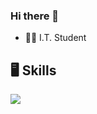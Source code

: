 ### Hi there 👋

- 👨‍💻 I.T. Student
    
## 🖥️ Skills

<p align="left">
  <a href="https://skillicons.dev">
    <img src="https://skillicons.dev/icons?i=html,css,javascript,php,react,git" />
  </a>
</p>
<!--
**ArthurRodrigues01/ArthurRodrigues01** is a ✨ _special_ ✨ repository because its `README.md` (this file) appears on your GitHub profile.

Here are some ideas to get you started:

- 🔭 I’m currently working on ...
- 🌱 I’m currently learning ...
- 👯 I’m looking to collaborate on ...
- 🤔 I’m looking for help with ...
- 💬 Ask me about ...
- 📫 How to reach me: ...
- 😄 Pronouns: ...
- ⚡ Fun fact: ...
-->
